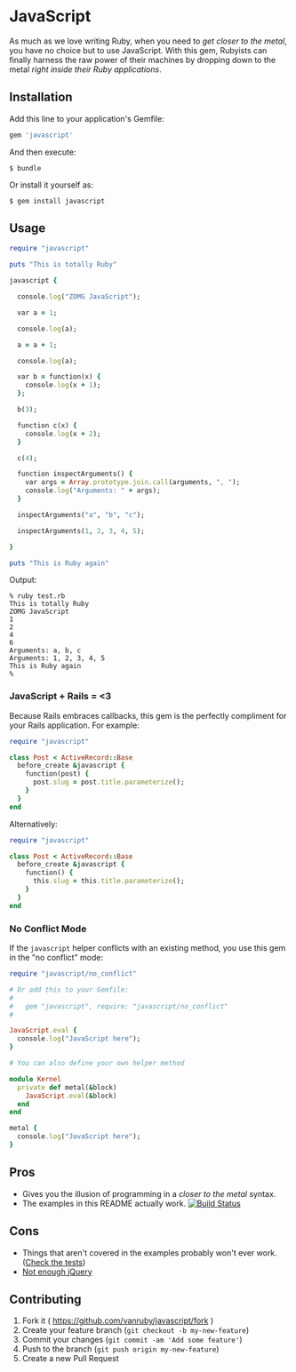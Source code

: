 # JavaScript

As much as we love writing Ruby, when you need to *get closer to the metal*, you
have no choice but to use JavaScript. With this gem, Rubyists can finally
harness the raw power of their machines by dropping down to the metal *right
inside their Ruby applications*.

## Installation

Add this line to your application's Gemfile:

```ruby
gem 'javascript'
```

And then execute:

    $ bundle

Or install it yourself as:

    $ gem install javascript

## Usage

```ruby
require "javascript"

puts "This is totally Ruby"

javascript {

  console.log("ZOMG JavaScript");

  var a = 1;

  console.log(a);

  a = a + 1;

  console.log(a);

  var b = function(x) {
    console.log(x + 1);
  };

  b(3);

  function c(x) {
    console.log(x + 2);
  }

  c(4);

  function inspectArguments() {
    var args = Array.prototype.join.call(arguments, ", ");
    console.log("Arguments: " + args);
  }

  inspectArguments("a", "b", "c");

  inspectArguments(1, 2, 3, 4, 5);

}

puts "This is Ruby again"
```

Output:

```
% ruby test.rb
This is totally Ruby
ZOMG JavaScript
1
2
4
6
Arguments: a, b, c
Arguments: 1, 2, 3, 4, 5
This is Ruby again
%
```

### JavaScript + Rails = <3

Because Rails embraces callbacks, this gem is the perfectly compliment for your
Rails application. For example:

```ruby
require "javascript"

class Post < ActiveRecord::Base
  before_create &javascript {
    function(post) {
      post.slug = post.title.parameterize();
    }
  }
end
```

Alternatively:

```ruby
require "javascript"

class Post < ActiveRecord::Base
  before_create &javascript {
    function() {
      this.slug = this.title.parameterize();
    }
  }
end
```

### No Conflict Mode

If the `javascript` helper conflicts with an existing method, you use this gem
in the "no conflict" mode:

```ruby
require "javascript/no_conflict"

# Or add this to your Gemfile:
#
#   gem "javascript", require: "javascript/no_conflict"
#

JavaScript.eval {
  console.log("JavaScript here");
}

# You can also define your own helper method

module Kernel
  private def metal(&block)
    JavaScript.eval(&block)
  end
end

metal {
  console.log("JavaScript here");
}
```

## Pros

* Gives you the illusion of programming in a *closer to the metal* syntax.
* The examples in this README actually work.
  [![Build Status](https://travis-ci.org/vanruby/javascript.svg)](https://travis-ci.org/vanruby/javascript)

## Cons

* Things that aren't covered in the examples probably won't ever work.
  ([Check the tests](/test/javascript_test.rb))
* [Not enough jQuery](http://meta.stackexchange.com/questions/45176/when-is-use-jquery-not-a-valid-answer-to-a-javascript-question)

## Contributing

1. Fork it ( https://github.com/vanruby/javascript/fork )
2. Create your feature branch (`git checkout -b my-new-feature`)
3. Commit your changes (`git commit -am 'Add some feature'`)
4. Push to the branch (`git push origin my-new-feature`)
5. Create a new Pull Request
